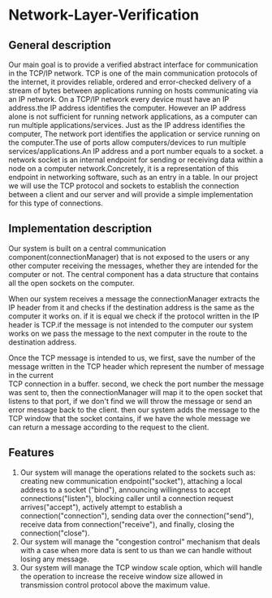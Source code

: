 # Network-Layer-Verification
## General description
Our main goal is to provide a verified abstract interface for communication in
the TCP/IP network.
TCP is one of the main communication protocols of the internet, it provides reliable,
ordered and error-checked delivery of a stream of bytes between applications running on hosts communicating via an IP network.
On a TCP/IP network every device must have an IP address.the IP address identifies the computer. However an IP address alone is not sufficient for running network applications, as a computer can run multiple applications/services.
Just as the IP address identifies the computer, The network port identifies the application or service running on the computer.The use of ports allow computers/devices to run multiple services/applications.An IP address and a port number equals to a socket.
a network socket is an internal endpoint for sending or receiving data within
a node on a computer network.Concretely, it is a representation of this endpoint in networking software, such as an entry in a table.
In our project we will use the TCP protocol and sockets to establish the connection between a
client and our server and will provide a simple implementation for this type of connections.


## Implementation description
Our system is built on a central communication component(connectionManager)
that is not exposed to the users or any other computer receiving the messages,
whether they are intended for the computer or not.
The central component has a data structure that contains all the open sockets
on the computer.

When our system receives a message the connectionManager extracts the IP header
from it and checks if the destination address is the same as the computer it
works on. if it is equal we check if the protocol written in the IP header is
TCP.if the message is not intended to the computer our system works on we pass
the message to the next computer in the route to the destination address.

Once the TCP message is intended to us, we first, save the number of the message
written in the TCP header which represent the number of message in the current  
TCP connection in a buffer. second, we check the port number the message was
sent to, then the connectionManager will map it to the open socket that
listens to that port, if we don't find we will throw the message or send an
error message back to the client. then our system adds the message to the TCP
window that the socket contains, if we have the whole message we can return
a message according to the request  to the client.

## Features
1. Our system will manage the operations related to the sockets such as: creating
new communication endpoint("socket"), attaching a local address to a socket
("bind"), announcing willingness to accept connections("listen"), blocking caller until a connection request arrives("accept"), actively attempt to establish a connection("connection"),
sending data over the connection("send"), receive data from connection("receive"),
and finally, closing the connection("close").
2. Our system will manage the "congestion control" mechanism that deals with a
case when more data is sent to us than we can handle without losing any message.
3. Our system will manage the TCP window scale option, which will handle the operation
to increase the receive window size allowed in transmission control protocol above
the maximum value.
